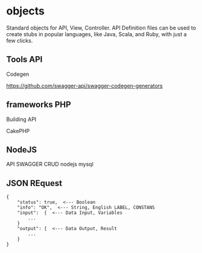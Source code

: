 # objects
Standard objects for API, View, Controller. API Definition files can be used to create stubs in popular languages, like Java, Scala, and Ruby, with just a few clicks.


## Tools API
Codegen

https://github.com/swagger-api/swagger-codegen-generators



## frameworks PHP
Building API

CakePHP


## NodeJS
API SWAGGER CRUD nodejs mysql



## JSON REquest

    {
        "status": true,  <--- Boolean
        "info": "OK",  <--- String, English LABEL, CONSTANS
        "input":  {  <--- Data Input, Variables
            ...
        }
        "output": {  <--- Data Output, Result
            ...
        }
    }
